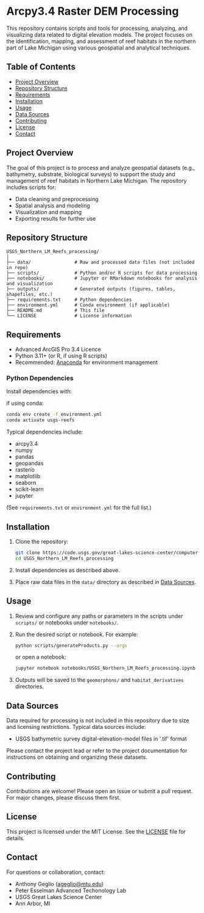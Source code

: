 # Arcpy3.4 Raster DEM Processing

This repository contains scripts and tools for processing, analyzing, and visualizing data related to digital elevation models. The project focuses on the identification, mapping, and assessment of reef habitats in the northern part of Lake Michigan using various geospatial and analytical techniques.

## Table of Contents

- [Project Overview](#project-overview)
- [Repository Structure](#repository-structure)
- [Requirements](#requirements)
- [Installation](#installation)
- [Usage](#usage)
- [Data Sources](#data-sources)
- [Contributing](#contributing)
- [License](#license)
- [Contact](#contact)

## Project Overview

The goal of this project is to process and analyze geospatial datasets (e.g., bathymetry, substrate, biological surveys) to support the study and management of reef habitats in Northern Lake Michigan. The repository includes scripts for:

- Data cleaning and preprocessing
- Spatial analysis and modeling
- Visualization and mapping
- Exporting results for further use

## Repository Structure

```
USGS_Northern_LM_Reefs_processing/
│
├── data/                # Raw and processed data files (not included in repo)
├── scripts/             # Python and/or R scripts for data processing
├── notebooks/           # Jupyter or RMarkdown notebooks for analysis and visualization
├── outputs/             # Generated outputs (figures, tables, shapefiles, etc.)
├── requirements.txt     # Python dependencies
├── environment.yml      # Conda environment (if applicable)
├── README.md            # This file
└── LICENSE              # License information
```

## Requirements

- Advanced ArcGIS Pro 3.4 Licence
- Python 3.11+ (or R, if using R scripts)
- Recommended: [Anaconda](https://www.anaconda.com/products/distribution) for environment management

### Python Dependencies

Install dependencies with:

if using conda:

```bash
conda env create -f environment.yml
conda activate usgs-reefs
```

Typical dependencies include:
- arcpy3.4
- numpy
- pandas
- geopandas
- rasterio
- matplotlib
- seaborn
- scikit-learn
- jupyter

(See `requirements.txt` or `environment.yml` for the full list.)

## Installation

1. Clone the repository:

   ```bash
   git clone https://code.usgs.gov/great-lakes-science-center/computer-vision/usgs_northern_lm_reefs_processing.git
   cd USGS_Northern_LM_Reefs_processing
   ```

2. Install dependencies as described above.

3. Place raw data files in the `data/` directory as described in [Data Sources](#data-sources).

## Usage

1. Review and configure any paths or parameters in the scripts under `scripts/` or notebooks under `notebooks/`.
2. Run the desired script or notebook. For example:

   ```bash
   python scripts/generateProducts.py --args
   ```

   or open a notebook:

   ```bash
   jupyter notebook notebooks/USGS_Northern_LM_Reefs_processing.ipynb
   ```

3. Outputs will be saved to the `geomorphons/` and `habitat_derivatives` directories.

## Data Sources

Data required for processing is not included in this repository due to size and licensing restrictions. Typical data sources include:

- USGS bathymetric survey digital-elevation-model files in '.tif' format

Please contact the project lead or refer to the project documentation for instructions on obtaining and organizing these datasets.

## Contributing

Contributions are welcome! Please open an issue or submit a pull request. For major changes, please discuss them first.

## License

This project is licensed under the MIT License. See the [LICENSE](LICENSE) file for details.

## Contact

For questions or collaboration, contact:

- Anthony Geglio (ageglio@mtu.edu)
- Peter Esselman Advanced Techonology Lab
- USGS Great Lakes Science Center
- Ann Arbor, MI
